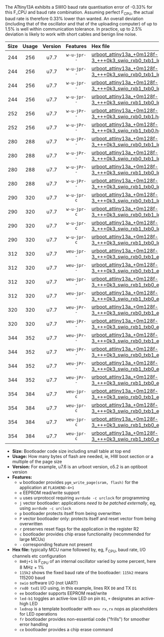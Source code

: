 The ATtiny13A exhibits a SWIO baud rate quantisation error of -0.33% for this F_CPU and baud rate combination. Assuming perfect F<sub>CPU</sub>, the actual baud rate is therefore 0.33% lower than wanted. An overall deviation (including that of the oscillator and that of the uploading computer) of up to 1.5% is well within communication tolerance. In practice, up to 2.5% deviation is likely to work with short cables and benign line noise.

|Size|Usage|Version|Features|Hex file|
|:-:|:-:|:-:|:-:|:--|
|244|256|u7.7|`w-u-jpr--`|[urboot_attiny13a_+0m128f-3_+++0k3_swio_rxb0_txb1_led+b2.hex](https://raw.githubusercontent.com/stefanrueger/urboot.hex/main/mcus/attiny13a/internal_oscillator/fcpu_+0m128f-3/br_+++0k3/urboot_attiny13a_+0m128f-3_+++0k3_swio_rxb0_txb1_led+b2.hex)|
|244|256|u7.7|`w-u-jpr--`|[urboot_attiny13a_+0m128f-3_+++0k3_swio_rxb0_txb1_lednop.hex](https://raw.githubusercontent.com/stefanrueger/urboot.hex/main/mcus/attiny13a/internal_oscillator/fcpu_+0m128f-3/br_+++0k3/urboot_attiny13a_+0m128f-3_+++0k3_swio_rxb0_txb1_lednop.hex)|
|244|256|u7.7|`w-u-jpr--`|[urboot_attiny13a_+0m128f-3_+++0k3_swio_rxb1_txb0_led+b2.hex](https://raw.githubusercontent.com/stefanrueger/urboot.hex/main/mcus/attiny13a/internal_oscillator/fcpu_+0m128f-3/br_+++0k3/urboot_attiny13a_+0m128f-3_+++0k3_swio_rxb1_txb0_led+b2.hex)|
|244|256|u7.7|`w-u-jpr--`|[urboot_attiny13a_+0m128f-3_+++0k3_swio_rxb1_txb0_lednop.hex](https://raw.githubusercontent.com/stefanrueger/urboot.hex/main/mcus/attiny13a/internal_oscillator/fcpu_+0m128f-3/br_+++0k3/urboot_attiny13a_+0m128f-3_+++0k3_swio_rxb1_txb0_lednop.hex)|
|252|256|u7.7|`w-u-jPr--`|[urboot_attiny13a_+0m128f-3_+++0k3_swio_rxb0_txb1.hex](https://raw.githubusercontent.com/stefanrueger/urboot.hex/main/mcus/attiny13a/internal_oscillator/fcpu_+0m128f-3/br_+++0k3/urboot_attiny13a_+0m128f-3_+++0k3_swio_rxb0_txb1.hex)|
|252|256|u7.7|`w-u-jPr--`|[urboot_attiny13a_+0m128f-3_+++0k3_swio_rxb1_txb0.hex](https://raw.githubusercontent.com/stefanrueger/urboot.hex/main/mcus/attiny13a/internal_oscillator/fcpu_+0m128f-3/br_+++0k3/urboot_attiny13a_+0m128f-3_+++0k3_swio_rxb1_txb0.hex)|
|280|288|u7.7|`w-u-jPr--`|[urboot_attiny13a_+0m128f-3_+++0k3_swio_rxb0_txb1_led+b2_fr.hex](https://raw.githubusercontent.com/stefanrueger/urboot.hex/main/mcus/attiny13a/internal_oscillator/fcpu_+0m128f-3/br_+++0k3/urboot_attiny13a_+0m128f-3_+++0k3_swio_rxb0_txb1_led+b2_fr.hex)|
|280|288|u7.7|`w-u-jPr--`|[urboot_attiny13a_+0m128f-3_+++0k3_swio_rxb0_txb1_lednop_fr.hex](https://raw.githubusercontent.com/stefanrueger/urboot.hex/main/mcus/attiny13a/internal_oscillator/fcpu_+0m128f-3/br_+++0k3/urboot_attiny13a_+0m128f-3_+++0k3_swio_rxb0_txb1_lednop_fr.hex)|
|280|288|u7.7|`w-u-jPr--`|[urboot_attiny13a_+0m128f-3_+++0k3_swio_rxb1_txb0_led+b2_fr.hex](https://raw.githubusercontent.com/stefanrueger/urboot.hex/main/mcus/attiny13a/internal_oscillator/fcpu_+0m128f-3/br_+++0k3/urboot_attiny13a_+0m128f-3_+++0k3_swio_rxb1_txb0_led+b2_fr.hex)|
|280|288|u7.7|`w-u-jPr--`|[urboot_attiny13a_+0m128f-3_+++0k3_swio_rxb1_txb0_lednop_fr.hex](https://raw.githubusercontent.com/stefanrueger/urboot.hex/main/mcus/attiny13a/internal_oscillator/fcpu_+0m128f-3/br_+++0k3/urboot_attiny13a_+0m128f-3_+++0k3_swio_rxb1_txb0_lednop_fr.hex)|
|290|320|u7.7|`w-u-jpr-c`|[urboot_attiny13a_+0m128f-3_+++0k3_swio_rxb0_txb1_led+b2_fr_ce.hex](https://raw.githubusercontent.com/stefanrueger/urboot.hex/main/mcus/attiny13a/internal_oscillator/fcpu_+0m128f-3/br_+++0k3/urboot_attiny13a_+0m128f-3_+++0k3_swio_rxb0_txb1_led+b2_fr_ce.hex)|
|290|320|u7.7|`w-u-jpr-c`|[urboot_attiny13a_+0m128f-3_+++0k3_swio_rxb0_txb1_lednop_fr_ce.hex](https://raw.githubusercontent.com/stefanrueger/urboot.hex/main/mcus/attiny13a/internal_oscillator/fcpu_+0m128f-3/br_+++0k3/urboot_attiny13a_+0m128f-3_+++0k3_swio_rxb0_txb1_lednop_fr_ce.hex)|
|290|320|u7.7|`w-u-jpr-c`|[urboot_attiny13a_+0m128f-3_+++0k3_swio_rxb1_txb0_led+b2_fr_ce.hex](https://raw.githubusercontent.com/stefanrueger/urboot.hex/main/mcus/attiny13a/internal_oscillator/fcpu_+0m128f-3/br_+++0k3/urboot_attiny13a_+0m128f-3_+++0k3_swio_rxb1_txb0_led+b2_fr_ce.hex)|
|290|320|u7.7|`w-u-jpr-c`|[urboot_attiny13a_+0m128f-3_+++0k3_swio_rxb1_txb0_lednop_fr_ce.hex](https://raw.githubusercontent.com/stefanrueger/urboot.hex/main/mcus/attiny13a/internal_oscillator/fcpu_+0m128f-3/br_+++0k3/urboot_attiny13a_+0m128f-3_+++0k3_swio_rxb1_txb0_lednop_fr_ce.hex)|
|312|320|u7.7|`weu-jpr--`|[urboot_attiny13a_+0m128f-3_+++0k3_swio_rxb0_txb1_ee_led+b2.hex](https://raw.githubusercontent.com/stefanrueger/urboot.hex/main/mcus/attiny13a/internal_oscillator/fcpu_+0m128f-3/br_+++0k3/urboot_attiny13a_+0m128f-3_+++0k3_swio_rxb0_txb1_ee_led+b2.hex)|
|312|320|u7.7|`weu-jpr--`|[urboot_attiny13a_+0m128f-3_+++0k3_swio_rxb0_txb1_ee_lednop.hex](https://raw.githubusercontent.com/stefanrueger/urboot.hex/main/mcus/attiny13a/internal_oscillator/fcpu_+0m128f-3/br_+++0k3/urboot_attiny13a_+0m128f-3_+++0k3_swio_rxb0_txb1_ee_lednop.hex)|
|312|320|u7.7|`weu-jpr--`|[urboot_attiny13a_+0m128f-3_+++0k3_swio_rxb1_txb0_ee_led+b2.hex](https://raw.githubusercontent.com/stefanrueger/urboot.hex/main/mcus/attiny13a/internal_oscillator/fcpu_+0m128f-3/br_+++0k3/urboot_attiny13a_+0m128f-3_+++0k3_swio_rxb1_txb0_ee_led+b2.hex)|
|312|320|u7.7|`weu-jpr--`|[urboot_attiny13a_+0m128f-3_+++0k3_swio_rxb1_txb0_ee_lednop.hex](https://raw.githubusercontent.com/stefanrueger/urboot.hex/main/mcus/attiny13a/internal_oscillator/fcpu_+0m128f-3/br_+++0k3/urboot_attiny13a_+0m128f-3_+++0k3_swio_rxb1_txb0_ee_lednop.hex)|
|320|320|u7.7|`weu-jPr--`|[urboot_attiny13a_+0m128f-3_+++0k3_swio_rxb0_txb1_ee.hex](https://raw.githubusercontent.com/stefanrueger/urboot.hex/main/mcus/attiny13a/internal_oscillator/fcpu_+0m128f-3/br_+++0k3/urboot_attiny13a_+0m128f-3_+++0k3_swio_rxb0_txb1_ee.hex)|
|320|320|u7.7|`weu-jPr--`|[urboot_attiny13a_+0m128f-3_+++0k3_swio_rxb1_txb0_ee.hex](https://raw.githubusercontent.com/stefanrueger/urboot.hex/main/mcus/attiny13a/internal_oscillator/fcpu_+0m128f-3/br_+++0k3/urboot_attiny13a_+0m128f-3_+++0k3_swio_rxb1_txb0_ee.hex)|
|344|352|u7.7|`weu-jPr--`|[urboot_attiny13a_+0m128f-3_+++0k3_swio_rxb0_txb1_ee_led+b2_fr.hex](https://raw.githubusercontent.com/stefanrueger/urboot.hex/main/mcus/attiny13a/internal_oscillator/fcpu_+0m128f-3/br_+++0k3/urboot_attiny13a_+0m128f-3_+++0k3_swio_rxb0_txb1_ee_led+b2_fr.hex)|
|344|352|u7.7|`weu-jPr--`|[urboot_attiny13a_+0m128f-3_+++0k3_swio_rxb0_txb1_ee_lednop_fr.hex](https://raw.githubusercontent.com/stefanrueger/urboot.hex/main/mcus/attiny13a/internal_oscillator/fcpu_+0m128f-3/br_+++0k3/urboot_attiny13a_+0m128f-3_+++0k3_swio_rxb0_txb1_ee_lednop_fr.hex)|
|344|352|u7.7|`weu-jPr--`|[urboot_attiny13a_+0m128f-3_+++0k3_swio_rxb1_txb0_ee_led+b2_fr.hex](https://raw.githubusercontent.com/stefanrueger/urboot.hex/main/mcus/attiny13a/internal_oscillator/fcpu_+0m128f-3/br_+++0k3/urboot_attiny13a_+0m128f-3_+++0k3_swio_rxb1_txb0_ee_led+b2_fr.hex)|
|344|352|u7.7|`weu-jPr--`|[urboot_attiny13a_+0m128f-3_+++0k3_swio_rxb1_txb0_ee_lednop_fr.hex](https://raw.githubusercontent.com/stefanrueger/urboot.hex/main/mcus/attiny13a/internal_oscillator/fcpu_+0m128f-3/br_+++0k3/urboot_attiny13a_+0m128f-3_+++0k3_swio_rxb1_txb0_ee_lednop_fr.hex)|
|354|384|u7.7|`weu-jpr-c`|[urboot_attiny13a_+0m128f-3_+++0k3_swio_rxb0_txb1_ee_led+b2_fr_ce.hex](https://raw.githubusercontent.com/stefanrueger/urboot.hex/main/mcus/attiny13a/internal_oscillator/fcpu_+0m128f-3/br_+++0k3/urboot_attiny13a_+0m128f-3_+++0k3_swio_rxb0_txb1_ee_led+b2_fr_ce.hex)|
|354|384|u7.7|`weu-jpr-c`|[urboot_attiny13a_+0m128f-3_+++0k3_swio_rxb0_txb1_ee_lednop_fr_ce.hex](https://raw.githubusercontent.com/stefanrueger/urboot.hex/main/mcus/attiny13a/internal_oscillator/fcpu_+0m128f-3/br_+++0k3/urboot_attiny13a_+0m128f-3_+++0k3_swio_rxb0_txb1_ee_lednop_fr_ce.hex)|
|354|384|u7.7|`weu-jpr-c`|[urboot_attiny13a_+0m128f-3_+++0k3_swio_rxb1_txb0_ee_led+b2_fr_ce.hex](https://raw.githubusercontent.com/stefanrueger/urboot.hex/main/mcus/attiny13a/internal_oscillator/fcpu_+0m128f-3/br_+++0k3/urboot_attiny13a_+0m128f-3_+++0k3_swio_rxb1_txb0_ee_led+b2_fr_ce.hex)|
|354|384|u7.7|`weu-jpr-c`|[urboot_attiny13a_+0m128f-3_+++0k3_swio_rxb1_txb0_ee_lednop_fr_ce.hex](https://raw.githubusercontent.com/stefanrueger/urboot.hex/main/mcus/attiny13a/internal_oscillator/fcpu_+0m128f-3/br_+++0k3/urboot_attiny13a_+0m128f-3_+++0k3_swio_rxb1_txb0_ee_lednop_fr_ce.hex)|

- **Size:** Bootloader code size including small table at top end
- **Usage:** How many bytes of flash are needed, ie, HW boot section or a multiple of the page size
- **Version:** For example, u7.6 is an urboot version, o5.2 is an optiboot version
- **Features:**
  + `w` bootloader provides `pgm_write_page(sram, flash)` for the application at `FLASHEND-4+1`
  + `e` EEPROM read/write support
  + `u` uses urprotocol requiring `avrdude -c urclock` for programming
  + `j` vector bootloader: applications *need to be patched externally*, eg, using `avrdude -c urclock`
  + `p` bootloader protects itself from being overwritten
  + `P` vector bootloader only: protects itself and reset vector from being overwritten
  + `r` preserves reset flags for the application in the register R2
  + `c` bootloader provides chip erase functionality (recommended for large MCUs)
  + `-` corresponding feature not present
- **Hex file:** typically MCU name followed by, eg, F<sub>CPU</sub>, baud rate, I/O channels etc configuration
  + `8m0j+1` is F<sub>CPU</sub> of an internal oscillator varied by some percent, here 8 MHz + 1%
  + `115k2` shows the fixed baud rate of the bootloader: `115k2` means 115200 baud
  + `swio` software I/O (not UART)
  + `rxd0 txd1` I/O using, in this example, lines RX `D0` and TX `D1`
  + `ee` bootloader supports EEPROM read/write
  + `led-b1` toggles an active-low LED on pin `B1`, `+` designates an active-high LED
  + `lednop` is a template bootloader with `mov rx,rx` nops as placeholders for LED operations
  + `fr` bootloader provides non-essential code ("frills") for smoother error handling
  + `ce` bootloader provides a chip erase command
